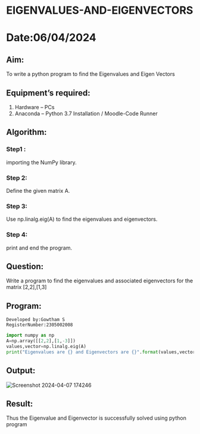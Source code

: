 # EIGENVALUES-AND-EIGENVECTORS
# Date:06/04/2024
## Aim:
To write a python program to find the Eigenvalues and Eigen Vectors
## Equipment’s required:
1. 	Hardware – PCs
2. 	Anaconda – Python 3.7 Installation / Moodle-Code Runner
## Algorithm:
### Step1 : 
importing the NumPy library. 
### Step 2:
Define the given matrix A.
### Step 3: 
Use np.linalg.eig(A) to find the eigenvalues and eigenvectors.
### Step 4:
print and end the program.

## Question:

Write a program to find the eigenvalues and associated eigenvectors for the matrix [2,2],[1,3]

## Program:
```
Developed by:Gowtham S
RegisterNumber:2305002008
```
```python
import numpy as np
A=np.array([[2,2],[1,-3]])
values,vector=np.linalg.eig(A)
print("Eigenvalues are {} and Eigenvectors are {}".format(values,vector))
```

## Output:
![Screenshot 2024-04-07 174246](https://github.com/Ayvak16122005/EIGENVALUES-AND-EIGENVECTORS/assets/147690197/3c01f40d-35e5-4a90-9c83-258814f203a2)

## Result:
Thus the Eigenvalue and Eigenvector is successfully solved using python program
